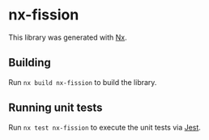 # nx-fission

This library was generated with [Nx](https://nx.dev).

## Building

Run `nx build nx-fission` to build the library.

## Running unit tests

Run `nx test nx-fission` to execute the unit tests via [Jest](https://jestjs.io).

